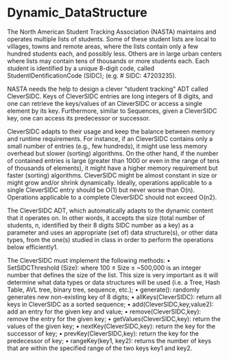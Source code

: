 
# Dynamic_DataStructure
The North American Student Tracking Association (NASTA) maintains and operates multiple lists of
students. Some of these student lists are local to villages, towns and remote areas, where the lists
contain only a few hundred students each, and possibly less. Others are in large urban centers where
lists may contain tens of thousands or more students each.
Each student is identified by a unique 8-digit code, called StudentIDentificationCode (SIDC); (e.g. #
SIDC: 47203235).

NASTA needs the help to design a clever “student tracking” ADT called CleverSIDC. Keys of
CleverSIDC entries are long integers of 8 digits, and one can retrieve the keys/values of an
CleverSIDC or access a single element by its key. Furthermore, similar to Sequences, given a
CleverSIDC key, one can access its predecessor or successor.

CleverSIDC adapts to their usage and keep the balance between memory and runtime requirements.
For instance, if an CleverSIDC contains only a small number of entries (e.g., few hundreds), it might
use less memory overhead but slower (sorting) algorithms. On the other hand, if the number of
contained entries is large (greater than 1000 or even in the range of tens of thousands of elements), it
might have a higher memory requirement but faster (sorting) algorithms. CleverSIDC might be almost
constant in size or might grow and/or shrink dynamically. Ideally, operations applicable to a single
CleverSIDC entry should be O(1) but never worse than O(n). Operations applicable to a complete
CleverSIDC should not exceed O(n2).

The CleverSIDC ADT, which automatically adapts to the dynamic content that it operates on.
In other words, it accepts the size (total number of students, n, identified by their
8 digits SIDC number as a key) as a parameter and uses an appropriate (set of)
data structure(s), or other data types, from the one(s) studied in class in order to perform the operations
below efficiently1.

The CleverSIDC must implement the following methods:
• SetSIDCThreshold (Size): where 100 ≤ Size ≤ ~500,000 is an integer number that defines
the size of the list. This size is very important as it will determine what data types or data
structures will be used (i.e. a Tree, Hash Table, AVL tree, binary tree, sequence, etc.);
• generate(): randomly generates new non-existing key of 8 digits;
• allKeys(CleverSIDC): return all keys in CleverSIDC as a sorted sequence;
• add(CleverSIDC,key,value2): add an entry for the given key and value;
• remove(CleverSIDC,key): remove the entry for the given key;
• getValues(CleverSIDC,key): return the values of the given key;
• nextKey(CleverSIDC,key): return the key for the successor of key;
• prevKey(CleverSIDC,key): return the key for the predecessor of key;
• rangeKey(key1, key2): returns the number of keys that are within the specified range of
the two keys key1 and key2.
